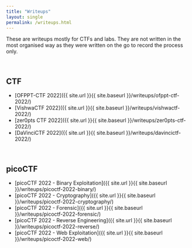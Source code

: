 ```yaml
---
title: "Writeups"
layout: single
permalink: /writeups.html
---
```


These are writeups mostly for CTFs and labs. They are not written in the most organised way as they were written on the go to record the process only.

<br>

## CTF
- [OFPPT-CTF 2022]({{ site.url }}{{ site.baseurl }}/writeups/ofppt-ctf-2022/)
- [VishwaCTF 2022]({{ site.url }}{{ site.baseurl }}/writeups/vishwactf-2022/)
- [zer0pts CTF 2022]({{ site.url }}{{ site.baseurl }}/writeups/zer0pts-ctf-2022/)
- [DaVinciCTF 2022]({{ site.url }}{{ site.baseurl }}/writeups/davincictf-2022/)

<br>

## picoCTF
- [picoCTF 2022 - Binary Exploitation]({{ site.url }}{{ site.baseurl }}/writeups/picoctf-2022-binary/)
- [picoCTF 2022 - Cryptography]({{ site.url }}{{ site.baseurl }}/writeups/picoctf-2022-cryptography/)
- [picoCTF 2022 - Forensic]({{ site.url }}{{ site.baseurl }}/writeups/picoctf-2022-forensic/)
- [picoCTF 2022 - Reverse Engineering]({{ site.url }}{{ site.baseurl }}/writeups/picoctf-2022-reverse/)
- [picoCTF 2022 - Web Exploitation]({{ site.url }}{{ site.baseurl }}/writeups/picoctf-2022-web/)

<br>
